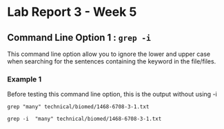 # Lab Report 3 - Week 5
## Command Line Option 1 :  `grep -i`
This command line option allow you to ignore the lower and upper case when searching for the sentences containing the keyword in the file/files.


### Example 1

Before testing this command line option, this is the output without using -i
```
grep "many" technical/biomed/1468-6708-3-1.txt
```


```
grep -i  "many" technical/biomed/1468-6708-3-1.txt
```



